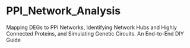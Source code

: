# PPI_Network_Analysis
Mapping DEGs to PPI Networks, Identifying Network Hubs and Highly Connected Proteins, and Simulating Genetic Circuits. An End-to-End DIY Guide
